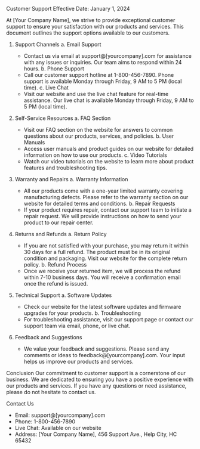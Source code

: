 Customer Support
Effective Date: January 1, 2024

At [Your Company Name], we strive to provide exceptional customer support to ensure your satisfaction with our products and services. This document outlines the support options available to our customers.

1. Support Channels
   a. Email Support
      - Contact us via email at support@[yourcompany].com for assistance with any issues or inquiries. Our team aims to respond within 24 hours.
   b. Phone Support
      - Call our customer support hotline at 1-800-456-7890. Phone support is available Monday through Friday, 9 AM to 5 PM (local time).
   c. Live Chat
      - Visit our website and use the live chat feature for real-time assistance. Our live chat is available Monday through Friday, 9 AM to 5 PM (local time).

2. Self-Service Resources
   a. FAQ Section
      - Visit our FAQ section on the website for answers to common questions about our products, services, and policies.
   b. User Manuals
      - Access user manuals and product guides on our website for detailed information on how to use our products.
   c. Video Tutorials
      - Watch our video tutorials on the website to learn more about product features and troubleshooting tips.

3. Warranty and Repairs
   a. Warranty Information
      - All our products come with a one-year limited warranty covering manufacturing defects. Please refer to the warranty section on our website for detailed terms and conditions.
   b. Repair Requests
      - If your product requires repair, contact our support team to initiate a repair request. We will provide instructions on how to send your product to our repair center.

4. Returns and Refunds
   a. Return Policy
      - If you are not satisfied with your purchase, you may return it within 30 days for a full refund. The product must be in its original condition and packaging. Visit our website for the complete return policy.
   b. Refund Process
      - Once we receive your returned item, we will process the refund within 7-10 business days. You will receive a confirmation email once the refund is issued.

5. Technical Support
   a. Software Updates
      - Check our website for the latest software updates and firmware upgrades for your products.
   b. Troubleshooting
      - For troubleshooting assistance, visit our support page or contact our support team via email, phone, or live chat.

6. Feedback and Suggestions
   - We value your feedback and suggestions. Please send any comments or ideas to feedback@[yourcompany].com. Your input helps us improve our products and services.

Conclusion
Our commitment to customer support is a cornerstone of our business. We are dedicated to ensuring you have a positive experience with our products and services. If you have any questions or need assistance, please do not hesitate to contact us.

Contact Us
   - Email: support@[yourcompany].com
   - Phone: 1-800-456-7890
   - Live Chat: Available on our website
   - Address: [Your Company Name], 456 Support Ave., Help City, HC 65432
